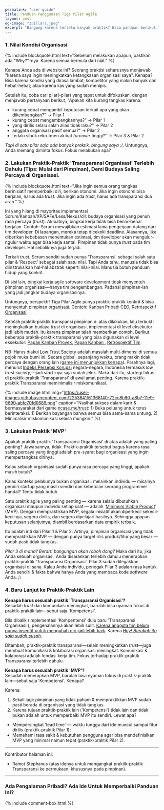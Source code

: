 ```yaml
---
permalink: "user-guide"
title: Panduan Penggunaan Tiga Pilar Agile
layout: post
og-image: "3pillars.jpeg"
excerpt: "Bingung karena terlalu banyak praktik? Baca panduan berikut."
---
```


### 1. Nilai Kondisi Organisasi

{% include blockquote.html
    text="Sebelum melakukan apapun, pastikan ada \"Why?\"-nya. Karena semua bermula dari niat."
    %}

Kenapa Anda ada di website ini? Seorang praktisi seharusnya menjawab "karena saya ingin meningkatkan ketangkasan organisasi saya". Kenapa? Bisa karena kondisi yang dirasa lambat; kompetitor yang makin banyak dan hebat-hebat; atau karena kas yang sudah menipis.

Setelah itu, coba cari pilar(-pilar) yang tepat untuk difokuskan, dengan menjawab pertanyaan berikut, "Apakah kita kurang tangkas karena:

* kurang cepat mengambil keputusan terkait apa yang akan dikembangkan?" -> Pilar 1
* kurang cepat mengembangkannya?" -> Pilar 1
* yang dirilis selalu salah alias tidak laku?" -> Pilar 2
* anggota organisasi pasif semua?" -> Pilar 2 
* terlalu sibuk rekrutmen akibat _turnover_ tinggi?" -> Pilar 3 & Pilar 2

_Tapi di satu pilar saja ada banyak praktik, bingung saya :(_. Untungnya, Anda memang diminta fokus. Fokus melakukan apa?

### 2. Lakukan Praktik-Praktik 'Transparansi Organisasi' Terlebih Dahulu (Tips: Mulai dari Pimpinan), Demi Budaya Saling Percaya di Organisasi.

{% include blockquote.html
    text="Jika ingin semua orang tangkas berinisiatif memperbaiki diri, berikan otonomi. Jika ingin otonomi bisa berjalan, harus ada <em>trust</em>. Jika ingin ada <em>trust</em>, harus ada transparansi dua arah."
    %} 

Ini yang hilang di mayoritas implementasi Scrum/Kanban/XP/SAFe/Less/Nexus/dll: budaya organisasi yang penuh rasa percaya (_trust_). Akibatnya, bingkai kerja tidak bisa benar-benar berjalan. Contoh: Scrum mewajibkan estimasi lama pengerjaan datang dari tim developer. Di lapangan, mereka tetap dicekoki deadline. Alasannya, jika diberikan kebebasan menentukan estimasi, tim developer akan mengulur-ngulur waktu agar bisa kerja santai. Pimpinan tidak punya _trust_ pada tim developer. Hal sebaliknya juga terjadi.

Terkait _trust_, Scrum sendiri sudah punya 'Transparansi' sebagai salah satu pilar & 'Respect' sebagai salah satu nilai. Tapi Anda tahu, manusia tidak bisa diinstruksikan hal-hal abstrak seperti nilai-nilai. Manusia butuh panduan hidup yang konkrit.

Di sisi lain, bingkai kerja agile software development tidak menyentuh pimpinan organisasi&mdash;hanya tim pengembangan. Padahal pimpinan-lah yang jadi jangkar budaya organisasinya.

Untungnya, perspektif Tiga Pilar Agile punya praktik-praktik konkrit & bisa menyentuh pimpinan organisasi. Contoh: [Kanban Pribadi CEO](/ceos-personal-kanban), [Retrospektif Organisasi](/organization-retrospective).

Setelah praktik-praktik transpansi pimpinan di atas dilakukan, lalu terbukti meningkatkan budaya _trust_ di organisasi, implementasi di level eksekutor jadi lebih mudah. Itu karena pimpinan telah memberikan contoh. Berikut beberapa praktik-praktik transparansi yang bisa digunakan di level eksekutor: [Papan Kanban Proyek](/kanban-board-for-a-project), [Papan Kanban ](/kanban-board-for-repeating-work), [Retrospektif Tim](/team-retrospective).

NB: Harus diakui [Low Trust Society](https://en.wikipedia.org/wiki/High_trust_and_low_trust_societies) adalah masalah multi-dimensi di semua pojok muka bumi ini. Secara global, sepanjang waktu, orang makin tidak percaya dengan orang lain ([game ini menunjukkan kenapa](https://ncase.me/trust/)). Parahnya lagi, menurut [Indeks Persepsi Korupsi](https://en.wikipedia.org/wiki/Corruption_Perceptions_Index) negara-negara, Indonesia termasuk _low trust society_,&mdash;jadi _start_-nya saja sudah jelek. Maka dari itu, startegi fokus di praktik-praktik 'Transparansi' di awal amat penting. Karena praktik-praktik Transparansi meminimalisir miskomunikasi.

{% include image.html 
    img="https://user-images.githubusercontent.com/2253841/61368140-72cc8b80-a8b7-11e9-9690-abfc70fd0686.png"
    caption="Nasihat sukses dalam karir & bermasyarakat dari game <a href='https://ncase.me/trust/'>ncase.me/trust</a>: 1) Buka peluang untuk terus berinteraksi. 1) Berikan bayangan bahwa semua bisa sama-sama untung. 2) Minimalisir miskomunikasi sebisa mungkin."
    %}

### 3. Lakukan Praktik 'MVP'

Apakah praktik-praktik 'Transparansi Organisasi' di atas adalah yang paling penting? Jawabannya, tidak. Praktik-praktik tersebut bagus karena rasa saling percaya yang tinggi adalah pra-syarat bagi organisasi yang ingin mempertangkas dirinya.

Kalau sebuah organisasi sudah punya rasa percaya yang tinggi, apakah masih butuh?

Kalau konteks pelakunya bukan organisasi, melainkan individu &mdash; misalnya pendiri startup yang masih sendiri dan kebetulan seorang programmer handal? Tentu tidak butuh.

Satu praktik agile yang paling penting &mdash; karena selalu dibutuhkan organisasi maupun individu setiap saat &mdash; adalah '[Minimum Viable Product](/mvp)' (MVP). Dengan mempraktikkan MVP, segala inisiatif akan diperkecil sekecil-kecilnya, segera dirilis, dan segera dipelajari hasilnya. Sehingga apapun keputusan selanjutnya, diambil berdasarkan data empirik terbaik.

Itu adalah inti dari Pilar 1 & Pilar 2. Artinya, pimpinan organisasi yang tidak mempraktikkan MVP &mdash; dengan punya target rilis produk/fitur yang besar &mdash; sudah pasti tidak tangkas.

_Pilar 3 di mana? Berarti bangungan akan roboh dong?_ Maka dari itu, jika Anda sebuah organisasi, Anda disarankan terlebih dahulu menerapkan praktik-praktik 'Transparansi Organisasi'. Pilar 3 sudah ditegakkan organisasi di sana. Kalau Anda individu, penegak Pilar 3 adalah rasa kantuk Anda sendiri & fakta bahwa hanya Anda yang membaca kode _software_ Anda. ;)

### 4. Baru Lanjut ke Praktik-Praktik Lain

**Kenapa harus sesudah praktik 'Transparansi Organisasi'?**  
Sesudah _trust_ dan komunikasi meningkat, barulah bisa nyaman fokus di praktik-praktik lain&mdash;sebut saja 'Kompetensi'.

Bila dibalik (implementasi 'Kompentensi' dulu baru 'Transparansi Organisasi'), pengenalannya akan lebih sulit. <u>Karena anggota tim belum punya insentif untuk mengubah diri jadi lebih baik</u>. Karena _[Hey! Berubah itu saja sudah susah](https://www.psychologytoday.com/us/blog/neuronarrative/201707/8-reasons-why-its-so-hard-really-change-your-behavior)_.

Ditambah, praktik-praktik transparansi&mdash;selain meningkatkan _trust_&mdash;juga membuat komunikasi & kolaborasi organisasi meningkat. Komunikasi & kolaborasi adalah fondasi kerja tim. Fokus terhadap praktik-praktik Transparansi terlebih dahulu.

**Kenapa harus sesudah praktik 'MVP'?**  
Sesudah menerapkan MVP, barulah bisa nyaman fokus di praktik-praktik lain&mdash;sebut saja 'Kompetensi'. Kenapa?

Karena:

1. Sekali lagi: pimpinan yang tidak paham & mempraktikkan MVP sudah pasti berada di organisasi yang tidak tangkas.
2. Karena tujuan praktik-praktik lain ('Kompetensi') tidak lain dan tidak bukan adalah untuk memperbaiki MVP itu sendiri. Lewat apa?
  - Mempersingkat 'lead time' &mdash; waktu tunggu dari ide muncul sampai fitur dirilis (praktik-praktik Pilar 1);
  - Memahami rasa sakit & kebutuhan pengguna agar bisa mendefinisikan MVP yang minimal namun tepat (praktik-praktik Pilar 2).

---

Kontributor halaman ini:

* Ramot Stephanus (atas idenya untuk mengangkat praktik-praktik Transparansi ke permukaan, khususnya pada pimpinan).

---

### Ada Pengalaman Pribadi? Ada Ide Untuk Memperbaiki Panduan Ini?

{% include comment-box.html %}